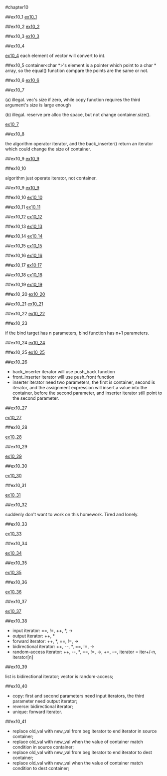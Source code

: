 #chapter10

##ex10_1
[ex10_1](https://github.com/suisuihan/cpp-primer/blob/master/chapter10/ex10_1.cpp)

##ex10_2
[ex10_2](https://github.com/suisuihan/cpp-primer/blob/master/chapter10/ex10_2.cpp)

##ex10_3
[ex10_3](https://github.com/suisuihan/cpp-primer/blob/master/chapter10/ex10_3.cpp)


##ex10_4

[ex10_4](https://github.com/suisuihan/cpp-primer/blob/master/chapter10/ex10_4.cpp)
each element of vector<double> will convert to int.


##ex10_5
container<char *>'s element is a pointer which point to a char * array, so the equal() function compare the points are the same or not.

##ex10_6
[ex10_6](https://github.com/suisuihan/cpp-primer/blob/master/chapter10/ex10_6.cpp)

##ex10_7

(a) illegal. vec's size if zero, while copy function requires the third argument's size is large enough

(b) illegal. reserve pre alloc the space, but not change container.size().

[ex10_7](https://github.com/suisuihan/cpp-primer/blob/master/chapter10/ex10_7.cpp)

##ex10_8

the algorithm operator iterator, and the back_inserter() return an iterator which could change the size of container.


##ex10_9
[ex10_9](https://github.com/suisuihan/cpp-primer/blob/master/chapter10/ex10_9.cpp)

##ex10_10

algorithm just operate iterator, not container.



##ex10_9
[ex10_9](https://github.com/suisuihan/cpp-primer/blob/master/chapter10/ex10_9.cpp)


##ex10_10
[ex10_10](https://github.com/suisuihan/cpp-primer/blob/master/chapter10/ex10_10.cpp)

##ex10_11
[ex10_11](https://github.com/suisuihan/cpp-primer/blob/master/chapter10/ex10_11.cpp)

##ex10_12
[ex10_12](https://github.com/suisuihan/cpp-primer/blob/master/chapter10/ex10_12.cpp)

##ex10_13
[ex10_13](https://github.com/suisuihan/cpp-primer/blob/master/chapter10/ex10_13.cpp)

##ex10_14
[ex10_14](https://github.com/suisuihan/cpp-primer/blob/master/chapter10/ex10_14.cpp)

##ex10_15
[ex10_15](https://github.com/suisuihan/cpp-primer/blob/master/chapter10/ex10_15.cpp)

##ex10_16
[ex10_16](https://github.com/suisuihan/cpp-primer/blob/master/chapter10/ex10_16.cpp)

##ex10_17
[ex10_17](https://github.com/suisuihan/cpp-primer/blob/master/chapter10/ex10_17.cpp)

##ex10_18
[ex10_18](https://github.com/suisuihan/cpp-primer/blob/master/chapter10/ex10_18.cpp)

##ex10_19
[ex10_19](https://github.com/suisuihan/cpp-primer/blob/master/chapter10/ex10_19.cpp)

##ex10_20
[ex10_20](https://github.com/suisuihan/cpp-primer/blob/master/chapter10/ex10_20.cpp)

##ex10_21
[ex10_21](https://github.com/suisuihan/cpp-primer/blob/master/chapter10/ex10_21.cpp)

##ex10_22
[ex10_22](https://github.com/suisuihan/cpp-primer/blob/master/chapter10/ex10_22.cpp)

##ex10_23

if the bind target has n parameters, bind function has n+1 parameters.

##ex10_24
[ex10_24](https://github.com/suisuihan/cpp-primer/blob/master/chapter10/ex10_24.cpp)


##ex10_25
[ex10_25](https://github.com/suisuihan/cpp-primer/blob/master/chapter10/ex10_25.cpp)

##ex10_26

* back_inserter iterator will use push_back function
* front_inserter iterator will use push_front function
* inserter iterator need two parameters, the first is container, second is iterator, and the assignment expression will insert a value into the container,
before the second parameter, and inserter iterator still point to the second parameter.

##ex10_27

[ex10_27](https://github.com/suisuihan/cpp-primer/blob/master/chapter10/ex10_27.cpp)


##ex10_28

[ex10_28](https://github.com/suisuihan/cpp-primer/blob/master/chapter10/ex10_28.cpp)


##ex10_29

[ex10_29](https://github.com/suisuihan/cpp-primer/blob/master/chapter10/ex10_29.cpp)


##ex10_30

[ex10_30](https://github.com/suisuihan/cpp-primer/blob/master/chapter10/ex10_30.cpp)


##ex10_31

[ex10_31](https://github.com/suisuihan/cpp-primer/blob/master/chapter10/ex10_31.cpp)


##ex10_32

suddenly don't want to work on this homework. Tired and lonely.

##ex10_33

[ex10_33](https://github.com/suisuihan/cpp-primer/blob/master/chapter10/ex10_33.cpp)

##ex10_34

[ex10_34](https://github.com/suisuihan/cpp-primer/blob/master/chapter10/ex10_34.cpp)

##ex10_35

[ex10_35](https://github.com/suisuihan/cpp-primer/blob/master/chapter10/ex10_35.cpp)

##ex10_36

[ex10_36](https://github.com/suisuihan/cpp-primer/blob/master/chapter10/ex10_36.cpp)

##ex10_37

[ex10_37](https://github.com/suisuihan/cpp-primer/blob/master/chapter10/ex10_38.cpp)

##ex10_38
* input iterator: ==, !=, ++, *, ->
* output iterator: ++, *
* forward iterator: ++, *, ==, !=, ->
* bidirectional iterator: ++, --, *, ==, !=, ->
* random-access iterator: ++, --, *, ==, !=, ->, +=, -=, iterator = iter+/-n, iterator[n]

##ex10_39

list is bidirectional iterator; vector is random-access;

##ex10_40

* copy: first and second parameters need input iterators, the third parameter need output iterator;
* reverse: bidirectional iterator;
* unique: forward iterator.

##ex10_41

* replace old_val with new_val from beg iterator to end iterator in source container;
* replace old_val with new_val when the value of container match condition in source container;
* replace old_val with new_val from beg iterator to end iterator to dest container;
* replace old_val with new_val when the value of container match condition to dest container;














